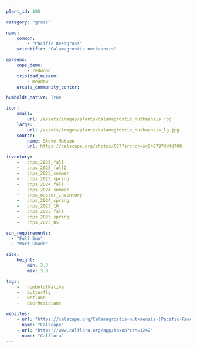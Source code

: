 ```yaml
---
plant_id: 105 

category: "grass"

name: 
    common: 
        - "Pacific Reedgrass"  
    scientific: "Calamagrostis nutkaensis" 

gardens:
    cnps_demo:
        - redwood
    trinidad_museum:
        - meadow
    arcata_community_center:

humboldt_native: True

icon: 
    small: 
        url: /assets/images/plants/calamagrostis_nutkaensis.jpg 
    large: 
        url: /assets/images/plants/calamagrostis_nutkaensis_lg.jpg 
    source: 
        name: Steve Matson 
        url: https://calscape.org/photos/627?srchcr=sc640797dd4d708 

inventory: 
    -   cnps_2025_fall
    -   cnps_2025_fall2
    -   cnps_2025_summer
    -   cnps_2025_spring
    -   cnps_2024_fall
    -   cnps_2024_summer
    -   cnps_master_inventory
    -   cnps_2024_spring
    -   cnps_2023_10
    -   cnps_2023_fall
    -   cnps_2023_spring
    -   cnps_2023_05 

sun_requirements:
  - "Full Sun"
  - "Part Shade"

size:
    height: 
        min: 3.3
        max: 3.3

tags:  
    -   humboldtNative
    -   butterfly
    -   wetland
    -   deerResistant

websites:
    - url: "https://calscape.org/Calamagrostis-nutkaensis-(Pacific-Reedgrass)"
      name: "Calscape"
    - url: "https://www.calflora.org/app/taxon?crn=1242"
      name: "Calflora"
---
```


